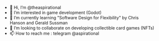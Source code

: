 - 👋 Hi, I’m @theaspirational
- 👀 I’m interested in game development (Godot) 
- 🌱 I’m currently learning "Software Design for Flexibility" by Chris Hanson and Gerald Sussman
- 💞️ I’m looking to collaborate on developing collectible card games (NFTs)
- 📫 How to reach me : telegram @aspirational

<!---
theaspirational/theaspirational is a ✨ special ✨ repository because its `README.md` (this file) appears on your GitHub profile.
You can click the Preview link to take a look at your changes.
--->
